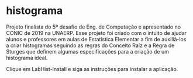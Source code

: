 # histograma
Projeto finalista do 5º desafio de Eng. de Computação e apresentado no CONIC de 2019 na UNAERP.
Esse projeto foi criado com o intuito de ajudar alunos e professores em aulas de Estatística Elementar a fim de auxiliá-los a criar histogramas seguindo as regras do Conceito Raíz e a Regra de Sturges que definem algumas especificações para a criação de um histograma ideal.

Clique em LabHist-Install e siga as instruções para instalar a aplicação.
